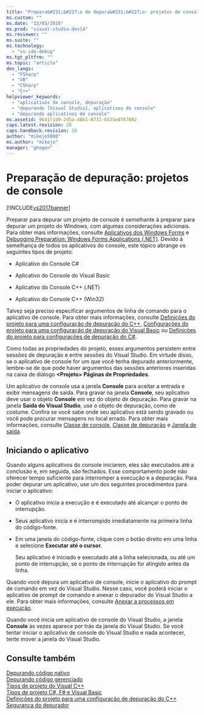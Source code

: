```yaml
---
title: "Prepara&#231;&#227;o de depura&#231;&#227;o: projetos de console | Microsoft Docs"
ms.custom: ""
ms.date: "12/03/2016"
ms.prod: "visual-studio-dev14"
ms.reviewer: ""
ms.suite: ""
ms.technology: 
  - "vs-ide-debug"
ms.tgt_pltfrm: ""
ms.topic: "article"
dev_langs: 
  - "FSharp"
  - "VB"
  - "CSharp"
  - "C++"
helpviewer_keywords: 
  - "aplicativos de console, depuração"
  - "depurando [Visual Studio], aplicativos de console"
  - "depurando aplicativos de console"
ms.assetid: 9641f1d9-2d5a-48b1-8731-6525e8f67892
caps.latest.revision: 26
caps.handback.revision: 26
author: "mikejo5000"
ms.author: "mikejo"
manager: "ghogen"
---
```

# Prepara&#231;&#227;o de depura&#231;&#227;o: projetos de console
[!INCLUDE[vs2017banner](../code-quality/includes/vs2017banner.md)]

Preparar para depurar um projeto de console é semelhante à preparar para depurar um projeto do Windows, com algumas considerações adicionais.  Para obter mais informações, consulte [Aplicativos dos Windows Forms](../debugger/debugging-preparation-windows-forms-applications.md) e [Debugging Preparation: Windows Forms Applications \(.NET\)](http://msdn.microsoft.com/pt-br/a8bc54de-41a3-464d-9a12-db9bdcbc1ad5).  Devido à semelhança de todos os aplicativos do console, este tópico abrange os seguintes tipos de projeto:  
  
-   Aplicativo do Console C\#  
  
-   Aplicativo do Console do Visual Basic  
  
-   Aplicativo do Console C\+\+ \(.NET\)  
  
-   Aplicativo do Console C\+\+ \(Win32\)  
  
 Talvez seja preciso especificar argumentos de linha de comando para o aplicativo de console.  Para obter mais informações, consulte [Definições do projeto para uma configuração de depuração do C\+\+](../debugger/project-settings-for-a-cpp-debug-configuration.md), [Configurações do projeto para uma configuração de depuração do Visual Basic](../debugger/project-settings-for-a-visual-basic-debug-configuration.md) ou [Definições do projeto para configurações de depuração do C\#](../debugger/project-settings-for-csharp-debug-configurations.md).  
  
 Como todas as propriedades do projeto, esses argumentos persistem entre sessões de depuração e entre sessões do Visual Studio.  Em virtude disso, se o aplicativo de console for um que você tenha depurado anteriormente, lembre\-se de que pode haver argumentos das sessões anteriores inseridas na caixa de diálogo **\<Projeto\> Páginas de Propriedades**.  
  
 Um aplicativo de console usa a janela **Console** para aceitar a entrada e exibir mensagens de saída.  Para gravar na janela **Console**, seu aplicativo deve usar o objeto **Console** em vez do objeto de depuração.  Para gravar na janela **Saída do Visual Studio**, use o objeto de depuração, como de costume.  Confira se você sabe onde seu aplicativo está sendo gravado ou você pode procurar mensagens no local errado.  Para obter mais informações, consulte [Classe de console](https://msdn.microsoft.com/en-us/library/system.console.aspx), [Classe de depuração](https://msdn.microsoft.com/en-us/library/system.diagnostics.debug.aspx) e [Janela de saída](../ide/reference/output-window.md).  
  
## Iniciando o aplicativo  
 Quando alguns aplicativos do console iniciarem, eles são executados até a conclusão e, em seguida, são fechados.  Esse comportamento pode não oferecer tempo suficiente para interromper a execução e a depuração.  Para poder depurar um aplicativo, use um dos seguintes procedimentos para iniciar o aplicativo:  
  
-   O aplicativo inicia a execução e é executado até alcançar o ponto de interrupção.  
  
-   Seus aplicativo inicia e é interrompido imediatamente na primeira linha do código\-fonte.  
  
-   Em uma janela do código\-fonte, clique com o botão direito em uma linha e selecione **Executar até o cursor**.  
  
     Seu aplicativo é iniciado e executado até a linha selecionada, ou até um ponto de interrupção, se o ponto de interrupção for atingido antes da linha.  
  
 Quando você depura um aplicativo de console, inicie o aplicativo do prompt de comando em vez do Visual Studio.  Nesse caso, você poderá iniciar o aplicativo de prompt de comando e anexar o depurador do Visual Studio a ele.  Para obter mais informações, consulte [Anexar a processos em execução](../debugger/attach-to-running-processes-with-the-visual-studio-debugger.md).  
  
 Quando você inicia um aplicativo de console do Visual Studio, a janela **Console** às vezes aparece por trás da janela do Visual Studio.  Se você tentar iniciar o aplicativo de console do Visual Studio e nada acontecer, tente mover a janela do Visual Studio.  
  
## Consulte também  
 [Depurando código nativo](../debugger/debugging-native-code.md)   
 [Depurando código gerenciado](../debugger/debugging-managed-code.md)   
 [Tipos de projeto do Visual C\+\+](../debugger/debugging-preparation-visual-cpp-project-types.md)   
 [Tipos de projeto C\#, F\# e Visual Basic](../debugger/debugging-preparation-csharp-f-hash-and-visual-basic-project-types.md)   
 [Definições do projeto para uma configuração de depuração do C\+\+](../debugger/project-settings-for-a-cpp-debug-configuration.md)   
 [Segurança do depurador](../debugger/debugger-security.md)